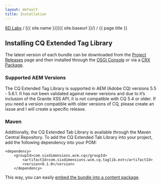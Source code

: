 ```yaml
---
layout: default
title: Installation
---
```


[6D Labs](http://labs.sixdimensions.com) / [{{ site.name }}]({{ site.baseurl }}/) / {{ page.title }}

## Installing CQ Extended Tag Library
 
The latest version of each bundle can be downloaded from the 
[Project Releases](https://github.com/SixDimensions/CQ-Extended-Tag-Library/releases) 
page and then installed through the [OSGi Console](https://sling.apache.org/documentation/tutorials-how-tos/installing-and-upgrading-bundles.html) 
or via a [CRX Package](http://helpx.adobe.com/experience-manager/kb/SlingHowToInstallBundlesViaJCRInstall.html).

### Supported AEM Versions

The CQ Extended Tag Library is supported in AEM (Adobe CQ) versions 5.5 - 5.6.1. It 
has not been validated against newer versions and due to it’s inclusion of the Granite 
XSS API, it is not compatible with CQ 5.4 or older. If you need a version compatible with 
older versions of CQ, please create an issue and I will create a specific release.

### Maven

Additionally, the CQ Extended Tab Library is available through the Maven Central 
Repository.  To add the CQ Extended Tab Library into your project, add the 
following dependency into your POM:

	<dependency>
		<groupId>com.sixdimensions.wcm.cq</groupId>
        	<artifactId>com.sixdimensions.wcm.cq.taglib.ext</artifactId>
        	<version>0.1.0</version>
    	</dependency>

This way, you can easily 
[embed the bundle into a content package](http://dev.day.com/docs/en/cq/current/core/how_to/how_to_use_the_vlttool/vlt-mavenplugin.html#Embedding%20OSGi%20Bundles%20in%20a%20Content%20Package).
